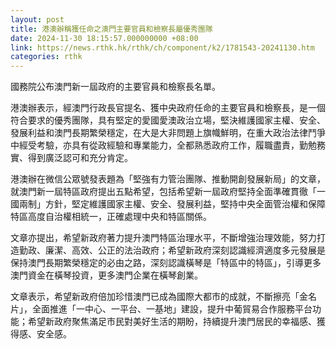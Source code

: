 ```yaml
---
layout: post
title: 港澳辦稱獲任命之澳門主要官員和檢察長屬優秀團隊　
date: 2024-11-30 18:15:57.000000000 +08:00
link: https://news.rthk.hk/rthk/ch/component/k2/1781543-20241130.htm
categories: rthk
---
```


國務院公布澳門新一屆政府的主要官員和檢察長名單。

港澳辦表示，經澳門行政長官提名、獲中央政府任命的主要官員和檢察長，是一個符合要求的優秀團隊，具有堅定的愛國愛澳政治立場，堅決維護國家主權、安全、發展利益和澳門長期繁榮穩定，在大是大非問題上旗幟鮮明，在重大政治法律鬥爭中經受考驗，亦具有從政經驗和專業能力，全都熟悉政府工作，履職盡責，勤勉務實、得到廣泛認可和充分肯定。

港澳辦在微信公眾號發表題為「堅強有力管治團隊、推動開創發展新局」的文章，就澳門新一屆特區政府提出五點希望，包括希望新一屆政府堅持全面準確貫徹「一國兩制」方針，堅定維護國家主權、安全、發展利益，堅持中央全面管治權和保障特區高度自治權相統一，正確處理中央和特區關係。

文章亦提出，希望新政府著力提升澳門特區治理水平，不斷增強治理效能，努力打造勤政、廉潔、高效、公正的法治政府；希望新政府深刻認識經濟適度多元發展是保持澳門長期繁榮穩定的必由之路，深刻認識橫琴是「特區中的特區」，引導更多澳門資金在橫琴投資，更多澳門企業在橫琴創業。

文章表示，希望新政府倍加珍惜澳門已成為國際大都市的成就，不斷擦亮「金名片」，全面推進「一中心、一平台、一基地」建設，提升中葡貿易合作服務平台功能；希望新政府聚焦滿足市民對美好生活的期盼，持續提升澳門居民的幸福感、獲得感、安全感。
